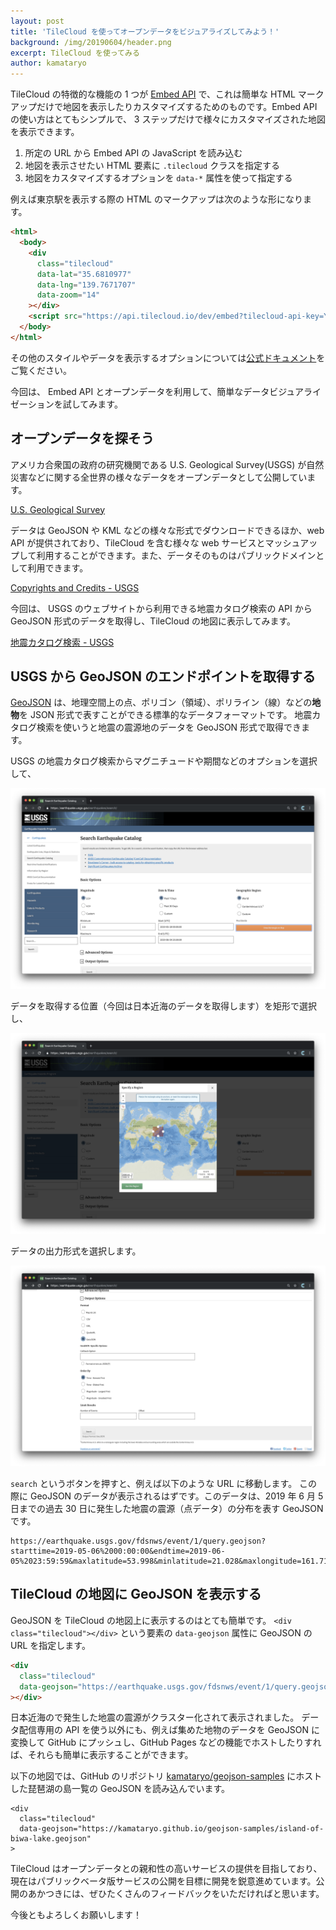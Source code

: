 ```yaml
---
layout: post
title: 'TileCloud を使ってオープンデータをビジュアライズしてみよう！'
background: /img/20190604/header.png
excerpt: TileCloud を使ってみる
author: kamataryo
---
```


TileCloud の特徴的な機能の 1 つが [Embed API](https://docs.tilecloud.io/embed-api/) で、これは簡単な HTML マークアップだけで地図を表示したりカスタマイズするためのものです。Embed API の使い方はとてもシンプルで、 3 ステップだけで様々にカスタマイズされた地図を表示できます。

1. 所定の URL から Embed API の JavaScript を読み込む
1. 地図を表示させたい HTML 要素に `.tilecloud` クラスを指定する
1. 地図をカスタマイズするオプションを `data-*` 属性を使って指定する

例えば東京駅を表示する際の HTML のマークアップは次のような形になります。

```html
<html>
  <body>
    <div
      class="tilecloud"
      data-lat="35.6810977"
      data-lng="139.7671707"
      data-zoom="14"
    ></div>
    <script src="https://api.tilecloud.io/dev/embed?tilecloud-api-key=YOUR-API-KEY"></script>
  </body>
</html>
```

<div
  class="tilecloud"
  data-lat="35.6810977"
  data-lng="139.7671707"
  data-zoom="14"
></div>

その他のスタイルやデータを表示するオプションについては[公式ドキュメント](https://docs.tilecloud.io/tutorial/)をご覧ください。

今回は、 Embed API とオープンデータを利用して、簡単なデータビジュアライゼーションを試してみます。

## オープンデータを探そう

アメリカ合衆国の政府の研究機関である U.S. Geological Survey(USGS) が自然災害などに関する全世界の様々なデータをオープンデータとして公開しています。

[U.S. Geological Survey](https://www.usgs.gov/)

データは GeoJSON や KML などの様々な形式でダウンロードできるほか、web API が提供されており、TileCloud を含む様々な web サービスとマッシュアップして利用することができます。また、データそのものはパブリックドメインとして利用できます。

[Copyrights and Credits - USGS](https://www.usgs.gov/information-policies-and-instructions/copyrights-and-credits)

今回は、 USGS のウェブサイトから利用できる地震カタログ検索の API から GeoJSON 形式のデータを取得し、TileCloud の地図に表示してみます。

[地震カタログ検索 - USGS](https://earthquake.usgs.gov/earthquakes/search/)

## USGS から GeoJSON のエンドポイントを取得する

[GeoJSON](https://docs.tilecloud.io/tutorial/007/#geojson-%E3%81%A8%E3%81%AF) は、地理空間上の点、ポリゴン（領域）、ポリライン（線）などの**地物**を JSON 形式で表すことができる標準的なデータフォーマットです。
地震カタログ検索を使いうと地震の震源地のデータを GeoJSON 形式で取得できます。

USGS の地震カタログ検索からマグニチュードや期間などのオプションを選択して、

![options](/img/20190604/01_options.png)

データを取得する位置（今回は日本近海のデータを取得します）を矩形で選択し、

![rectangle](/img/20190604/02_rectangle.png)

データの出力形式を選択します。

![format](/img/20190604/03_format.png)

`search` というボタンを押すと、例えば以下のような URL に移動します。 この際に GeoJSON のデータが表示されるはずです。このデータは、2019 年 6 月 5 日までの過去 30 日に発生した地震の震源（点データ）の分布を表す GeoJSON です。

```
https://earthquake.usgs.gov/fdsnws/event/1/query.geojson?starttime=2019-05-06%2000:00:00&endtime=2019-06-05%2023:59:59&maxlatitude=53.998&minlatitude=21.028&maxlongitude=161.713&minlongitude=125.151&minmagnitude=-1&orderby=time
```

## TileCloud の地図に GeoJSON を表示する

GeoJSON を TileCloud の地図上に表示するのはとても簡単です。 `<div class="tilecloud"></div>` という要素の `data-geojson` 属性に GeoJSON の URL を指定します。

```html
<div
  class="tilecloud"
  data-geojson="https://earthquake.usgs.gov/fdsnws/event/1/query.geojson?starttime=2019-05-06%2000:00:00&endtime=2019-06-05%2023:59:59&maxlatitude=53.998&minlatitude=21.028&maxlongitude=161.713&minlongitude=125.151&minmagnitude=-1&orderby=time"
></div>
```

<div class="tilecloud" data-geojson="https://earthquake.usgs.gov/fdsnws/event/1/query.geojson?starttime=2019-05-06%2000:00:00&endtime=2019-06-05%2023:59:59&maxlatitude=53.998&minlatitude=21.028&maxlongitude=161.713&minlongitude=125.151&minmagnitude=-1&orderby=time"></div>

日本近海ので発生した地震の震源がクラスター化されて表示されました。
データ配信専用の API を使う以外にも、例えば集めた地物のデータを GeoJSON に変換して GitHub にプッシュし、GitHub Pages などの機能でホストしたりすれば、それらも簡単に表示することができます。

以下の地図では、GitHub のリポジトリ [kamataryo/geojson-samples](https://github.com/kamataryo/geojson-samples/tree/gh-pages) にホストした琵琶湖の島一覧の GeoJSON を読み込んでいます。

```
<div
  class="tilecloud"
  data-geojson="https://kamataryo.github.io/geojson-samples/island-of-biwa-lake.geojson"
>
```

<div
  class="tilecloud"
  data-geojson="https://kamataryo.github.io/geojson-samples/island-of-biwa-lake.geojson"
></div>

TileCloud はオープンデータとの親和性の高いサービスの提供を目指しており、現在はパブリックベータ版サービスの公開を目標に開発を鋭意進めています。公開のあかつきには、ぜひたくさんのフィードバックをいただければと思います。

今後ともよろしくお願いします！
